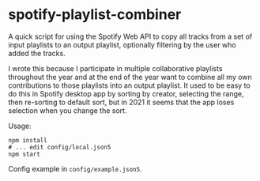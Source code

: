 # spotify-playlist-combiner

A quick script for using the Spotify Web API to copy all tracks from a set of input playlists to an output playlist, optionally filtering by the user who added the tracks.

I wrote this because I participate in multiple collaborative playlists throughout the year and at the end of the year want to combine all my own contributions to those playlists into an output playlist. It used to be easy to do this in Spotify desktop app by sorting by creator, selecting the range, then re-sorting to default sort, but in 2021 it seems that the app loses selection when you change the sort.

Usage:

```
npm install
# ... edit config/local.json5
npm start
```

Config example in `config/example.json5`.
